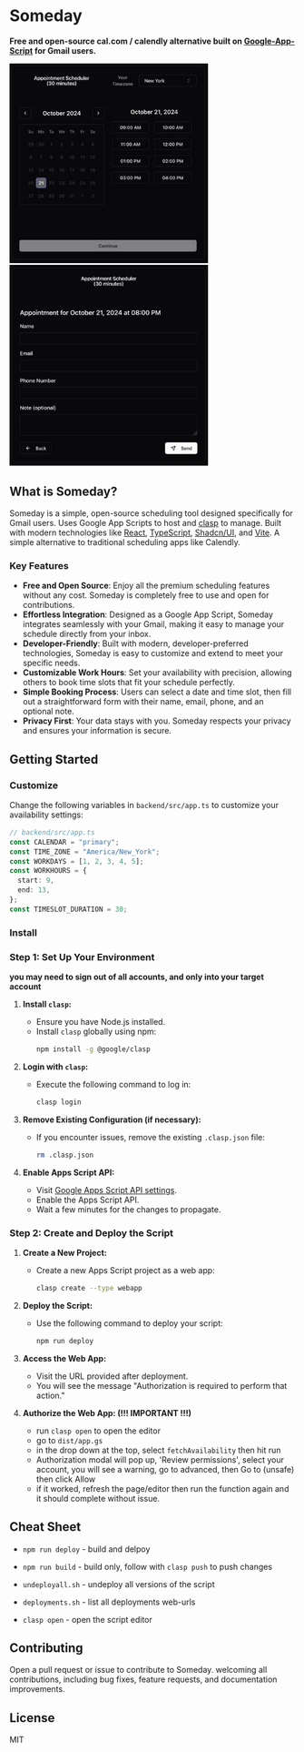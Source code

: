 
# Someday

**Free and open-source cal.com / calendly alternative built on [Google-App-Script](https://developers.google.com/apps-script) for Gmail users.**

<img src="./screencap1.jpg" width="350" />
<img src="./screencap2.jpg" width="350" />

## What is Someday?

Someday is a simple, open-source scheduling tool designed specifically for Gmail users. Uses Google App Scripts to host and [clasp](https://github.com/google/clasp) to manage. Built with modern technologies like [React](https://react.dev/), [TypeScript](https://www.typescriptlang.org/), [Shadcn/UI](https://ui.shadcn.com/), and [Vite](https://vite.dev/). A simple alternative to traditional scheduling apps like Calendly.

### Key Features

- **Free and Open Source**: Enjoy all the premium scheduling features without any cost. Someday is completely free to use and open for contributions.
- **Effortless Integration**: Designed as a Google App Script, Someday integrates seamlessly with your Gmail, making it easy to manage your schedule directly from your inbox.
- **Developer-Friendly**: Built with modern, developer-preferred technologies, Someday is easy to customize and extend to meet your specific needs.
- **Customizable Work Hours**: Set your availability with precision, allowing others to book time slots that fit your schedule perfectly.
- **Simple Booking Process**: Users can select a date and time slot, then fill out a straightforward form with their name, email, phone, and an optional note.
- **Privacy First**: Your data stays with you. Someday respects your privacy and ensures your information is secure.

## Getting Started

### Customize 

Change the following variables in `backend/src/app.ts` to customize your availability settings:

```typescript
// backend/src/app.ts
const CALENDAR = "primary";
const TIME_ZONE = "America/New_York";
const WORKDAYS = [1, 2, 3, 4, 5];
const WORKHOURS = {
  start: 9,
  end: 13,
};
const TIMESLOT_DURATION = 30;
```


### Install 


### Step 1: Set Up Your Environment

__you may need to sign out of all accounts, and only into your target account__

1. **Install `clasp`:**
   - Ensure you have Node.js installed.
   - Install `clasp` globally using npm:
     ```bash
     npm install -g @google/clasp
     ```

2. **Login with `clasp`:**
   - Execute the following command to log in:
     ```bash
     clasp login
     ```

3. **Remove Existing Configuration (if necessary):**
   - If you encounter issues, remove the existing `.clasp.json` file:
     ```bash
     rm .clasp.json
     ```


4. **Enable Apps Script API:**
   - Visit [Google Apps Script API settings](https://script.google.com/home/usersettings).
   - Enable the Apps Script API.
   - Wait a few minutes for the changes to propagate.

### Step 2: Create and Deploy the Script

1. **Create a New Project:**
   - Create a new Apps Script project as a web app:
     ```bash
     clasp create --type webapp
     ```

2. **Deploy the Script:**
   - Use the following command to deploy your script:
     ```bash
     npm run deploy
     ```


3. **Access the Web App:**
   - Visit the URL provided after deployment.
   - You will see the message "Authorization is required to perform that action."
  
4. **Authorize the Web App: (!!! IMPORTANT !!!)**
   - run `clasp open` to open the editor
   - go to `dist/app.gs`
   - in the drop down at the top, select `fetchAvailability` then hit run
   - Authorization modal will pop up, 'Review permissions', select your account, you will see a warning, go to advanced, then Go to <your script>(unsafe) then click Allow
   - if it worked, refresh the page/editor then run the function again and it should complete without issue.

## Cheat Sheet

- `npm run deploy` - build and delpoy

- `npm run build` - build only, follow with `clasp push` to push changes

- `undeployall.sh` - undeploy all versions of the script

- `deployments.sh` - list all deployments web-urls

- `clasp open` - open the script editor

## Contributing

Open a pull request or issue to contribute to Someday. welcoming all contributions, including bug fixes, feature requests, and documentation improvements.

## License

MIT